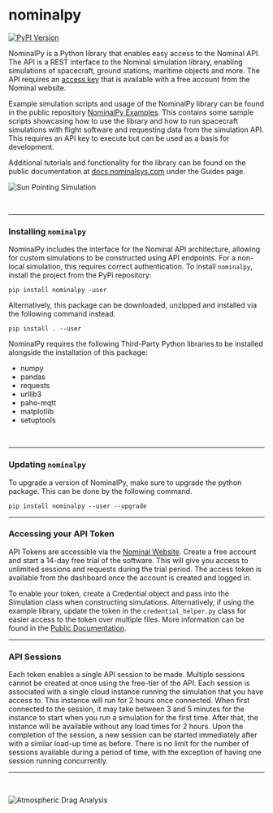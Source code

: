 # nominalpy

[![PyPI Version](https://img.shields.io/pypi/v/nominalpy.svg)](https://pypi.org/project/nominalpy/)

NominalPy is a Python library that enables easy access to the Nominal API. The API is a REST interface to the Nominal simulation library, enabling simulations of spacecraft, ground stations, maritime objects and more. The API requires an [access key](#accessing-your-api-token) that is available with a free account from the Nominal website.

Example simulation scripts and usage of the NominalPy library can be found in the public repository [NominalPy Examples](https://github.com/NominalSystems/nominalpy_examples). This contains some sample scripts showcasing how to use the library and how to run spacecraft simulations with flight software and requesting data from the simulation API. This requires an API key to execute but can be used as a basis for development.

Additional tutorials and functionality for the library can be found on the public documentation at [docs.nominalsys.com](https://docs.nominalsys.com) under the Guides page.

![Sun Pointing Simulation](https://docs.nominalsys.com/v0.8/articles/NominalSystems/guides/images/Untitled%203.png)

<br>

---

### Installing `nominalpy`

NominalPy includes the interface for the Nominal API architecture, allowing for custom simulations to be constructed using API endpoints. For a non-local simulation, this requires correct authentication. To install `nominalpy`, install the project from the PyPi repository:

`
pip install nominalpy -user
`

Alternatively, this package can be downloaded, unzipped and installed via the following command instead.

`
pip install . --user
`

NominalPy requires the following Third-Party Python libraries to be installed alongside the installation of this package: 
- numpy
- pandas
- requests
- urllib3
- paho-mqtt
- matplotlib
- setuptools

<br>

---

### Updating `nominalpy`

To upgrade a version of NominalPy, make sure to upgrade the python package. This can be done by the following command.

`
pip install nominalpy --user --upgrade
`

---

### Accessing your API Token

API Tokens are accessible via the [Nominal Website](https://www.nominalsys.com/account/sign-in). Create a free account and start a 14-day free trial of the software. This will give you access to unlimited sessions and requests during the trial period. The access token is available from the dashboard once the account is created and logged in.

To enable your token, create a Credential object and pass into the Simulation class when constructing simulations. Alternatively, if using the example library, update the token in the `credential_helper.py` class for easier access to the token over multiple files. More information can be found in the [Public Documentation](https://docs.nominalsys.com/v0.8/articles/NominalSystems/guides/Python/GettingStarted/3_APIAccessKeys/index.html).

---

### API Sessions

Each token enables a single API session to be made. Multiple sessions cannot be created at once using the free-tier of the API. Each session is associated with a single cloud instance running the simulation that you have access to. This instance will run for 2 hours once connected. When first connected to the session, it may take between 3 and 5 minutes for the instance to start when you run a simulation for the first time. After that, the instance will be available without any load times for 2 hours. Upon the completion of the session, a new session can be started immediately after with a similar load-up time as before. There is no limit for the number of sessions available during a period of time, with the exception of having one session running concurrently.

---

</br>

![Atmospheric Drag Analysis](https://docs.nominalsys.com/v0.8/articles/NominalSystems/guides/Python/GettingStarted/images/Untitled.png)